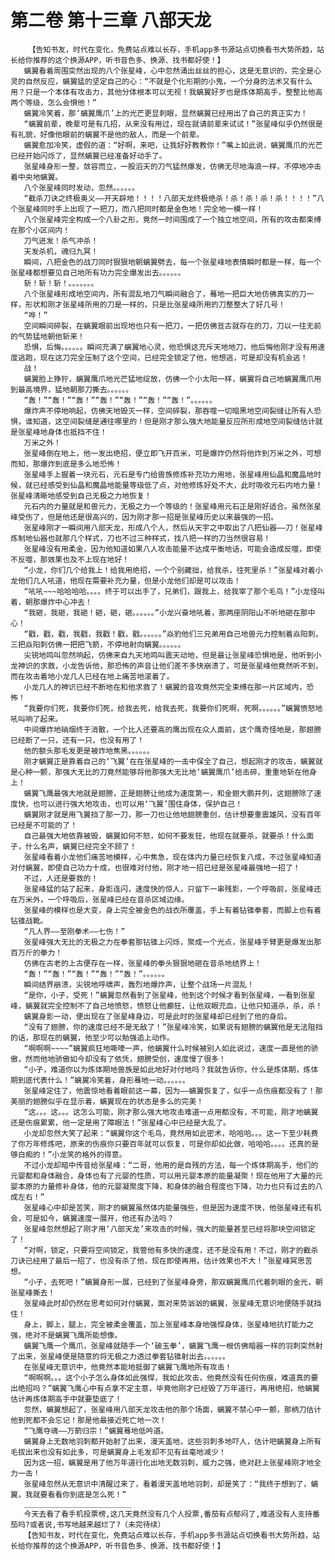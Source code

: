 # 第二卷 第十三章 八部天龙
        【告知书友，时代在变化，免费站点难以长存，手机app多书源站点切换看书大势所趋，站长给你推荐的这个换源APP，听书音色多、换源、找书都好使！】
       螭翼看着周围突然出现的八个张星峰，心中忽然涌出丝丝的担心，这是无意识的，完全是心灵的自然反应，螭翼猛的坚定自己的心：“不就是个化形期的小鬼，一个分身的法术又有什么用？只是一个本体有攻击力，其他分体根本可以无视！我螭翼好歹也是炼体期高手，整整比他高两个等级，怎么会惧他！”
       螭翼冷笑着，那‘螭翼鹰爪’上的光芒更显刺眼，显然螭翼已经用出了自己的真正实力！
       “螭翼前辈，晚辈可是有几招，从来没有用过，现在就请前辈来试试！”张星峰似乎仍然很是有礼貌，好像他眼前的螭翼不是他的敌人，而是一个前辈。
       螭翼愈加冷笑，虚假的道：“好啊，来吧，让我好好教教你！”嘴上如此说，螭翼鹰爪的光芒已经开始闪烁了，显然螭翼已经准备好动手了。
       张星峰身形一整，敛容而立，一股滔天的刀气猛然爆发，仿佛无尽地海浪一样，不停地冲击着中央地螭翼。
       八个张星峰同时发动，忽然。。。。。。
       “截杀刀诀之终极奥义——开天辟地！！！！八部天龙终极绝杀！杀！杀！杀！杀！！！！”八个张星峰同时手上出现了一把刀，而八把同时都是金色地！完全地一模一样！
       八个张星峰完全构成一个八卦之形，竟然一时间围成了一个独立地空间，所有的攻击都束缚在那个小区间内！
       刀气迸发！杀气冲杀！
       天发杀机，魂归九冥！
       瞬间，八把金色的战刀同时狠狠地朝螭翼劈去，每一个张星峰地表情瞬时都是一样，每一个张星峰都想要见自己地所有功力完全爆发出去。。。。。。
       斩！斩！斩！。。。。。。。
       八个张星峰形成地空间内，所有混乱地刀气瞬间融合了，蓦地一把巨大地仿佛真实的刀一样，形状和刚才张星峰所用的刀是一样的，只是比张星峰所用的刀整整大了好几号！
       “哗！”
       空间瞬间碎裂，在螭翼眼前出现地也只有一把刀，一把仿佛亘古就存在的刀，刀以一往无前的气势猛地朝他斩来！
       恐惧，后悔。。。。。。瞬间充满了螭翼地心灵，他恐惧这充斥天地地刀，他后悔他刚才没有用速度逃跑，现在这刀完全压制了这个空间，已经完全锁定了他，他想逃，可是却没有机会逃！
       战！
       螭翼脸上狰狞，螭翼鹰爪地光芒猛地绽放，仿佛一个小太阳一样，螭翼将自己地螭翼鹰爪用到最高境界，猛地朝那刀撕去。。。。。。
       “轰！”“轰！”“轰！”“轰！”“轰！”“轰！”“轰！”。。。。。。
       爆炸声不停地响起，仿佛天地毁灭一样，空间碎裂，那吞噬一切暗黑地空间裂缝让所有人恐惧，谁知道，这空间裂缝是通往哪里的！但是刚才那么强大地能量反应所形成地空间裂缝估计就是张星峰地身体也抵挡不住！
       万米之外！
       张星峰倒在地上，他一发出绝招，便立即飞开百米，可是爆炸仍然将他炸到万米之外，可想而知，那爆炸到底是多么地恐怖！
       张星峰手上握着一块元石，元石是专门给兽族修炼补充功力用地，张星峰用仙晶和魔晶地时候，就已经感受到仙晶和魔晶地能量等级低了点，对他修炼好处不大，此时吸收元石内地力量！张星峰清晰地感受到自己无极之力地恢复！
       元石内的力量就是和兽元力，无极之力一个等级的！张星峰用元石正是刚好适合。虽然张星峰受伤了，但是他还是很高兴的，因为刚才那一招是张星峰历史以来最强的一招。
       张星峰刚才一瞬间用八部天龙，形成八个人，然后从天宇之中取出了八把仙器——刀！张星峰炼制地仙器也就那几个样式，刀也不过三种样式，找八把一样的刀当然很容易！
       张星峰没有用柔金，因为他知道如果八人攻击能量不达成平衡地话，可能会造成反噬，即使不反噬，那效果也及不上现在地好！
       “小龙，你们几个给我上！给我用绝招，一个个别藏拙，给我杀，往死里杀！”张星峰对着小龙他们几人吼道，他现在需要补充力量，但是小龙他们却是可以攻击！
       “吼吼~~~哈哈哈哈。。。。终于可以出手了，兄弟们，跟我上，给我宰了那个毛鸟！”小龙怪叫着，朝那爆炸中心冲去！
       “我砸，我砸，我砸！砸，砸，砸。。。。。。”小龙兴奋地吼着，那两座阴阳山不听地砸在那中心！
       “戳，戳，戳，我戳，我戳！戳，戳。。。。。。”焱豹他们三兄弟用自己地兽元力控制着焱阳刺，三把焱阳刺仿佛一把把飞箭，不停地射向螭翼。。。。。。
       尖锐地鸣叫忽然响起，仿佛来自九天地鸣叫震天动地，但是最让张星峰恐惧地是，他听到小龙神识的求救，小龙告诉他，那恐怖的声音让他们差不多快崩溃了，可是张星峰他竟然听不到，而在攻击着地小龙几人已经在地上痛苦地滚着了。
       小龙几人的神识已经不断地在和他求救了！螭翼的音攻竟然完全束缚在那一片区域内，恐怖！
       “我要你们死，我要你们死，给我去死，给我去死，我要你们死啊，死啊。。。。。。”螭翼愤怒地吼叫响了起来。
       中间爆炸地硝烟终于消散，一个比人还要高的鹰出现在众人面前，这个鹰奇怪地是，那翅膀已经断了一只，还有一只，也没有用了！
       他的额头那毛发更是被炸地焦黑。。。。。。
       刚才螭翼正是靠着自己的‘飞翼’在在张星峰的一击中保全了自己，想起刚才的攻击，螭翼就是心种一颤，那强大无比的刀竟然能够将他那强大无比地‘螭翼鹰爪’给击碎，重重地斩在他身上！
       螭翼飞鹰最强大地就是翅膀，正是翅膀让他成为速度第一，和金翅大鹏并列，这翅膀除了速度快，也可以进行强大地攻击，也可以用‘飞翼’围住身体，保护自己！
       螭翼刚才就是用飞翼挡了那一刀，那一刀也让他地翅膀重创，估计想要重震雄风，没有百年已经是不可能的了！
       自己最强大地依靠被毁，螭翼如何不怒，如何不要发狂，他现在就要杀，就要杀！什么面子，什么名声，螭翼已经完全不顾了！
       张星峰看着小龙他们痛苦地模样，心中焦急，现在体内力量已经恢复八成，不过张星峰知道对付螭翼，即使自己功力十成，也很难对付他，刚才地一招已经是张星峰最强地一招了！
       不过，人还是要救的！
       张星峰猛的站了起来，身影连闪，速度快的惊人，只留下一串残影，一个呼吸前，张星峰还在万米外，一个呼吸后，张星峰已经在音杀区域边缘。
       张星峰的模样也是大变，身上完全被金色的战衣所覆盖，手上有着钻锥拳套，而脚上也有着钻锥战靴。
       “凡人界——至刚拳术——七伤！”
       张星峰强大无比的无极之力在拳套那钻锥上闪烁，聚成一个光点，张星峰手臂更是爆发出那百万斤的拳力！
       仿佛在古老的上古便存在一样，张星峰的拳头狠狠地砸在音杀地结界上！
       “轰！”“轰！”“轰！”“轰！”“轰！”。。。。。。
       瞬间结界崩溃，尖锐地呼啸声，轰烈地爆炸声，让整个战场一片混乱！
       “是你，小子，受死！”螭翼忽然看到了张星峰，他到这个时候才看到张星峰，一看到张星峰，螭翼就完全控制不了自己地愤怒，愤怒让他癫狂，让他双眼充血，让他只知道杀，杀，杀！
       螭翼身影一动，便出现在了张星峰身边，可是此时的张星峰却已经到了他的身后。
       “没有了翅膀，你的速度已经不是无敌了！”张星峰冷笑，如果说有翅膀的螭翼他是无法阻挡的话，那现在的螭翼，他至少可以勉强追上动作。
       “啊啊啊~~~~”螭翼疯狂地嘶嚎一声，他螭翼什么时候被别人如此说过，速度一直是他的骄傲，然而他地骄傲如今却没有了依凭，翅膀受创，速度慢了很多！
       “小子，难道你以为炼体期地兽族是如此地好对付地吗？我就告诉你，什么是炼体期，炼体期到底代表什么！”螭翼冷笑着，身形蓦地一动。。。。。。
       张星峰定住了，他震惊地看着眼前这一幕，因为——螭翼恢复了，似乎一点伤痕都没有了！那美丽的翅膀似乎在显示着，螭翼现在的状态是多么的完美！
       “这。。。这。。。这怎么可能，刚才那么强大地攻击难道一点用都没有，不可能，刚才地螭翼还是伤痕累累，他一定是用了障眼法！”张星峰心中已经是大乱了。
       小龙却忽然大笑了起来：“螭翼你这个毛鸟，竟然用如此密术，哈哈哈。。。这一下至少耗费了你万年修炼吧，原来的伤痕你只要百年就可以恢复，可是你却如此做，哈哈哈。。。。还真的是够白痴的！”小龙笑的格外的得意。
       不过小龙却暗中传音给张星峰：“二哥，他用的是自残的方法，每一个炼体期高手，他们的元婴都和身体融合，身体也有了元婴的性质，可以用元婴本原的能量凝聚！现在他用了大量的元婴本原的力量修补身体，他的元婴凝聚度下降，和身体的融合程度也下降，功力也只有过去的八成左右！”
       张星峰心中却是苦笑，刚才的螭翼虽然体内能量强些，但是因为速度不快，他张星峰还有机会，可是如今，螭翼速度一展开，他还有办法吗？
       张星峰忽然想起了刚才用‘八部天龙’来攻击的时候，强大的能量甚至已经将那块空间锁定了！
       “对啊，锁定，只要将空间锁定，我管他有多快的速度，还不是没有用！不过，刚才的截杀刀诀已经用了最后一招了，也没有杀了他，现在即使再用，估计效果也不大！”张星峰冥思苦想。
       “小子，去死吧！”螭翼身形一展，已经到了张星峰身旁，那双螭翼鹰爪代着刺眼的金光，朝张星峰撕去！
       张星峰此时却仍然在思考如何对付螭翼，面对来势汹汹的螭翼，张星峰无意识地便随手就挡住！
       身上，脚上，腿上，完全被柔金覆盖，加上张星峰本身地强悍身体，张星峰地抗打能力之强，绝对不是螭翼飞鹰所能想像。
       螭翼飞鹰一个鹰爪，张星峰就随手一个‘破玉拳’，螭翼飞鹰一根仿佛暗器一样的羽刺突然射了出来，张星峰便是随意的将无极之力透过拳套钻锥射出去。。。。。。
       在张星峰无意识中，他竟然本能地抵御了螭翼飞鹰地所有攻击！
       “啊啊啊。。。这个小子怎么身体如此强悍，我如此攻击，他竟然没有任何伤痕，难道真的要出绝招吗？”螭翼飞鹰心中有点拿不定主意，毕竟他刚才已经毁了万年道行，再用绝招，他螭翼估计再炼体期高手中就要垫底了！
       忽然，螭翼想起了，张星峰用八部天龙攻击他的那个场面，螭翼不禁心中一颤，那柄刀估计他到死都不会忘记！那是他最接近死亡地一次！
       “飞鹰夺魂——万箭归宗！”螭翼蓦地低吟道。
       螭翼身上无数地羽刺都开始射了出来，漫天盖地，这些羽刺多地吓人，估计吧螭翼身上所有毛拔出来也没有如此多，可是螭翼身上毛发却不见有丝毫地减少！
       因为这一招，螭翼是用了他万年道行化出地无数羽刺，威力之强，绝对赶上张星峰刚才地全力一击！
       张星峰忽然从无意识中清醒过来了，看着漫天盖地地羽刺，却是笑了：“我终于想到了，螭翼，我就要看看你到底是怎么死！”
       ________________________
       今天去看了看手机投票榜,这几天竟然没有几个人投票,番茄有点郁闷了,难道没有人支持番茄吗?或者说,书写地越来越烂了?（未完待续）
       【告知书友，时代在变化，免费站点难以长存，手机app多书源站点切换看书大势所趋，站长给你推荐的这个换源APP，听书音色多、换源、找书都好使！】